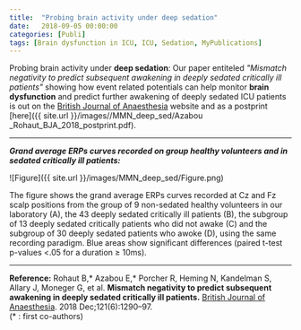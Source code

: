 ```yaml
---
title:  "Probing brain activity under deep sedation"
date:   2018-09-05 00:00:00
categories: [Publi]
tags: [Brain dysfunction in ICU, ICU, Sedation, MyPublications]
---
```



Probing brain activity under **deep sedation**: Our paper entiteled *"Mismatch negativity to predict subsequent awakening in deeply sedated critically ill patients"* showing how event related potentials can help monitor **brain dysfunction** and predict further awakening of deeply sedated ICU patients is out on the [British Journal of Anaesthesia](https://doi.org/10.1016/j.bja.2018.06.029) website and as a postprint [here]({{ site.url }}/images//MMN_deep_sed/Azabou _Rohaut_BJA_2018_postprint.pdf).


___
***Grand average ERPs curves recorded on group healthy volunteers and in sedated critically ill patients:***   

![Figure]({{ site.url }}/images/MMN_deep_sed/Figure.png)

The figure shows the grand average ERPs curves recorded at Cz and Fz scalp positions from the group of 9 non-sedated healthy volunteers in our laboratory (A), the 43 deeply sedated critically ill patients (B), the subgroup of 13 deeply sedated critically patients who did not awake (C) and the subgroup of 30 deeply sedated patients who awoke (D), using the same recording paradigm. Blue areas show significant differences (paired t-test p-values <.05 for a duration ≥ 10ms).


____


**Reference:** Rohaut B,* Azabou E,* Porcher R, Heming N, Kandelman S, Allary J, Moneger G, et al. **Mismatch negativity to predict subsequent awakening in deeply sedated critically ill patients.** [British Journal of Anaesthesia](https://doi.org/10.1016/j.bja.2018.06.029). 2018 Dec;121(6):1290–97.  
(* : first co-authors)

<script type="text/javascript">
  reddit_url = "https://doi.org/10.1016/j.bja.2018.06.029";
  reddit_title = "Decision making in perceived devastating brain injury: A call to explore the impact of cognitive biases";
  reddit_newwindow='1';
</script>
<script type="text/javascript" src="//www.redditstatic.com/button/button3.js"></script>

<script type='text/javascript' src='https://d1bxh8uas1mnw7.cloudfront.net/assets/embed.js'></script>
<div data-badge-popover="right" class='altmetric-embed' data-badge-type='donut' data-hide-less-than='1' data-doi="/10.1016/j.bja.2018.06.029"></div>
